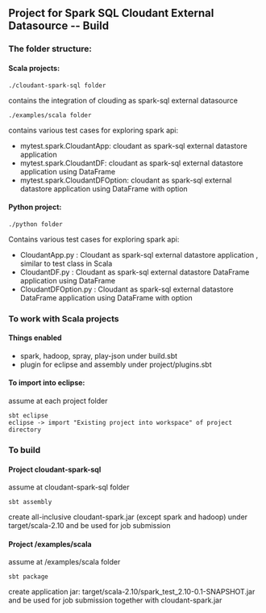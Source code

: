 ## Project for Spark SQL Cloudant External Datasource -- Build

### The folder structure:

#### Scala projects:

	./cloudant-spark-sql folder

contains the integration of clouding as spark-sql external datasource
   				

	./examples/scala folder
		
contains various test cases for exploring spark api:

* mytest.spark.CloudantApp: cloudant as spark-sql external datastore application
* mytest.spark.CloudantDF: cloudant as spark-sql external datastore application using DataFrame
* mytest.spark.CloudantDFOption: cloudant as spark-sql external datastore application using DataFrame with option


#### Python project:

	./python folder
		
Contains various test cases for exploring spark api:

* CloudantApp.py : Cloudant as spark-sql external datastore application , similar to test class in Scala
* CloudantDF.py : Cloudant as spark-sql external datastore DataFrame application using DataFrame
* CloudantDFOption.py : Cloudant as spark-sql external datastore DataFrame application using DataFrame with option
		

### To work with Scala projects

#### Things enabled

* spark, hadoop, spray, play-json under build.sbt
* plugin for eclipse and assembly under project/plugins.sbt


#### To import into eclipse:

assume at each project folder

	sbt eclipse 
	eclipse -> import "Existing project into workspace" of project directory



### To build 

#### Project cloudant-spark-sql

assume at cloudant-spark-sql folder
	
	sbt assembly

create all-inclusive cloudant-spark.jar (except spark and hadoop) under target/scala-2.10 and be used for job submission
	
	
#### Project /examples/scala
	
assume at /examples/scala folder
		
	sbt package
			
create application jar: target/scala-2.10/spark_test_2.10-0.1-SNAPSHOT.jar and be used for job submission together with cloudant-spark.jar
			

